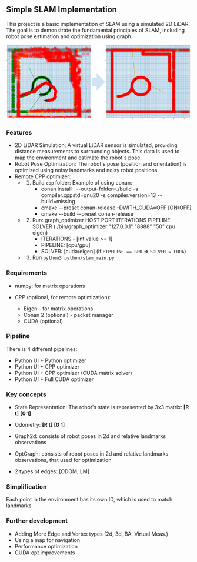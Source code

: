 ## Simple SLAM Implementation
This project is a basic implementation of SLAM using a simulated 2D LiDAR. The goal is to demonstrate the fundamental principles of SLAM, including robot pose estimation and optimization using graph.

![SLAM](/assets/SLAM.png)

### Features
- 2D LiDAR Simulation: A virtual LiDAR sensor is simulated, providing distance measurements to surrounding objects. This data is used to map the environment and estimate the robot's pose.
 - Robot Pose Optimization: The robot's pose (position and orientation) is optimized using noisy landmarks and noisy robot positions.
 - Remote CPP optimizer:
   - 1. Build `cpp` folder:
     Example of using conan:
        * conan install . --output-folder=./build -s compiler.cppstd=gnu20 -s compiler.version=13 --build=missing
        * cmake --preset conan-release -DWITH_CUDA=OFF [ON/OFF]
        * cmake --build --preset conan-release
   - 2. Run: graph_optimizer HOST PORT ITERATIONS PIPELINE SOLVER (./bin/graph_optimizer "127.0.0.1" "8888" "50" cpu eigen)
        - ITERATIONS - [int value >= 1]
        - PIPELINE: [cpu/gpu]
        - SOLVER: [cuda/eigen] (if `PIPELINE == GPU` => `SOLVER = CUDA`)
   - 3. Run `python3 python/slam_main.py`

### Requirements
 - numpy: for matrix operations

 - CPP (optional, for remote optimization):
    * Eigen - for matrix operations
    * Conan 2 (optional) - packet manager
    * CUDA (optional)

### Pipeline
There is 4 different pipelines:
 - Python UI + Python optimizer
 - Python UI + CPP optimizer
 - Python UI + CPP optimizer (CUDA matrix solver)
 - Python UI + Full CUDA optimizer

### Key concepts
 - State Representation: The robot's state is represented by 3x3 matrix:
**[R t]**
**[0 1]**

 - Odometry:
**[R t]**
**[0 1]**

 - Graph2d: consists of robot poses in 2d and relative landmarks observations
 - OptGraph: consists of robot poses in 2d and relative landmarks observations, that used for optimization
 - 2 types of edges: [ODOM, LM]

### Simplification
Each point in the environment has its own ID, which is used to match landmarks

### Further development
 - Adding More Edge and Vertex types (2d, 3d, BA, Virtual Meas.)
 - Using a map for navigation
 - Performance optimization
 - CUDA opt improvements
